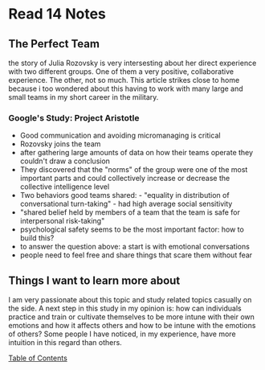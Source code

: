 # Read 14 Notes

## The Perfect Team
<!-- https://www.nytimes.com/2016/02/28/magazine/what-google-learned-from-its-quest-to-build-the-perfect-team.html -->

the story of Julia Rozovsky is very intersesting about her direct experience with two different groups. One of them a very positive, collaborative experience. The other, not so much. This article strikes close to home because i too wondered about this having to work with many large and small teams in my short career in the military.

### Google's Study: Project Aristotle

- Good communication and avoiding micromanaging is critical
- Rozovsky joins the team
- after gathering large amounts of data on how their teams operate they couldn't draw a conclusion
- They discovered that the "norms" of the group were one of the most important parts and could collectively increase or decrease the collective intelligence level
- Two behaviors good teams shared:
      - "equality in distribution of conversational turn-taking"
      - had high average social sensitivity
- "shared belief held by members of a team that the team is safe for interpersonal risk-taking"
- psychological safety seems to be the most important factor: how to build this?
- to answer the question above: a start is with emotional conversations
- people need to feel free and share things that scare them without fear

## Things I want to learn more about

I am very passionate about this topic and study related topics casually on the side. A next step in this study in my opinion is: how can individuals practice and train or cultivate themselves to be more intune with their own emotions and how it affects others and how to be intune with the emotions of others? Some people I have noticed, in my experience, have more intuition in this regard than others.

  [Table of Contents](README.md)